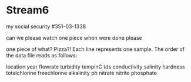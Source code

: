 # Stream6

my social security #351-03-1338

can we please watch one piece when were done please

one piece of what? Pizza?!
Each line represents one sample. The order of the data file reads as follows:

location year flowrate turbidity tempinC tds conductivity salinity hardness totalchlorine freechlorine alkalinity ph nitrate nitrite phosphate 


